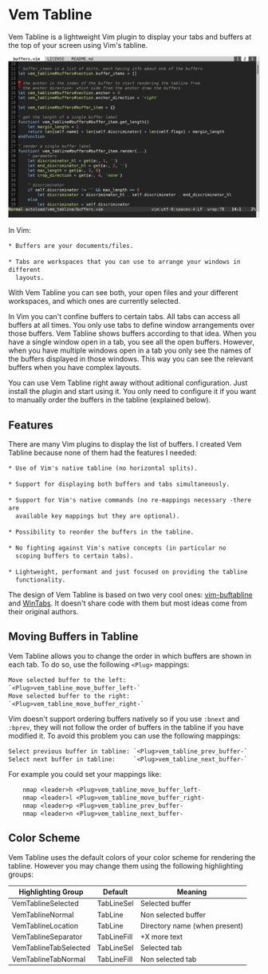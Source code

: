 
Vem Tabline
===========

Vem Tabline is a lightweight Vim plugin to display your tabs and buffers at the
top of your screen using Vim's tabline.

![Screenshot](doc/screenshots/one-window.png)

In Vim:

    * Buffers are your documents/files.

    * Tabs are workspaces that you can use to arrange your windows in different
      layouts.

With Vem Tabline you can see both, your open files and your different
workspaces, and which ones are currently selected.

In Vim you can't confine buffers to certain tabs. All tabs can access all
buffers at all times. You only use tabs to define window arrangements over
those buffers. Vem Tabline shows buffers according to that idea. When you have
a single window open in a tab, you see all the open buffers. However, when you
have multiple windows open in a tab you only see the names of the buffers
displayed in those windows. This way you can see the relevant buffers when you
have complex layouts.

You can use Vem Tabline right away without aditional configuration. Just
install the plugin and start using it. You only need to configure it if you
want to manually order the buffers in the tabline (explained below).

Features
--------

There are many Vim plugins to display the list of buffers. I created Vem
Tabline because none of them had the features I needed:

    * Use of Vim's native tabline (no horizontal splits).

    * Support for displaying both buffers and tabs simultaneously.

    * Support for Vim's native commands (no re-mappings necessary -there are
      available key mappings but they are optional).

    * Possibility to reorder the buffers in the tabline.

    * No fighting against Vim's native concepts (in particular no
      scoping buffers to certain tabs).

    * Lightweight, performant and just focused on providing the tabline
      functionality.

The design of Vem Tabline is based on two very cool ones:
[vim-buftabline](https://github.com/ap/vim-buftabline) and
[WinTabs](https://github.com/zefei/vim-wintabs). It doesn't share code with
them but most ideas come from their original authors.

Moving Buffers in Tabline
-------------------------

Vem Tabline allows you to change the order in which buffers are shown in each
tab. To do so, use the following `<Plug>` mappings:

    Move selected buffer to the left:  `<Plug>vem_tabline_move_buffer_left-`
    Move selected buffer to the right: `<Plug>vem_tabline_move_buffer_right-`

Vim doesn't support ordering buffers natively so if you use `:bnext` and
`:bprev`, they will not follow the order of buffers in the tabline if you have
modified it. To avoid this problem you can use the following mappings:

    Select previous buffer in tabline: `<Plug>vem_tabline_prev_buffer-`
    Select next buffer in tabline:     `<Plug>vem_tabline_next_buffer-`

For example you could set your mappings like:
```
    nmap <leader>h <Plug>vem_tabline_move_buffer_left-
    nmap <leader>l <Plug>vem_tabline_move_buffer_right-
    nmap <leader>p <Plug>vem_tabline_prev_buffer-
    nmap <leader>n <Plug>vem_tabline_next_buffer-
```

Color Scheme
------------

Vem Tabline uses the default colors of your color scheme for rendering the
tabline. However you may change them using the following highlighting groups:

Highlighting Group    | Default     | Meaning
----------------------|-------------|------------------------------
VemTablineSelected    | TabLineSel  | Selected buffer
VemTablineNormal      | TabLine     | Non selected buffer
VemTablineLocation    | TabLine     | Directory name (when present)
VemTablineSeparator   | TabLineFill | +X more text
VemTablineTabSelected | TabLineSel  | Selected tab
VemTablineTabNormal   | TabLineFill | Non selected tab

